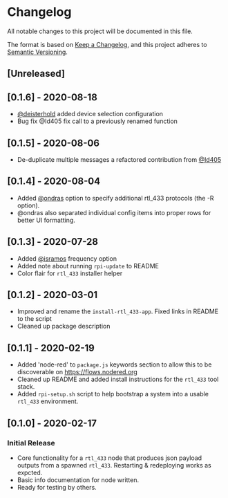 # Changelog
All notable changes to this project will be documented in this file.

The format is based on [Keep a Changelog](https://keepachangelog.com/en/1.0.0/),
and this project adheres to [Semantic
Versioning](https://semver.org/spec/v2.0.0.html).

## [Unreleased]

## [0.1.6] - 2020-08-18
- [@deisterhold](https://github.com/deisterhold) added device selection configuration
- Bug fix @Id405 fix call to a previously renamed function

## [0.1.5] - 2020-08-06
- De-duplicate multiple messages a refactored contribution from [@Id405](https://github.com/Id405)

## [0.1.4] - 2020-08-04
- Added [@ondras](https://github.com/ondras) option to specify additional rtl_433 protocols (the -R option). 
- @ondras also separated individual config items into proper rows for better UI formatting.

## [0.1.3] - 2020-07-28
- Added [@isramos](https://github.com/isramos) frequency option
- Added note about running `rpi-update` to README
- Color flair for `rtl_433` installer helper

## [0.1.2] - 2020-03-01
- Improved and rename the `install-rtl_433-app`. Fixed links in README to the
  script
- Cleaned up package description

## [0.1.1] - 2020-02-19
- Added 'node-red' to `package.js` keywords section to allow this to be discoverable on https://flows.nodered.org
- Cleaned up README and added install instructions for the `rtl_433` tool stack.
- Added `rpi-setup.sh` script to help bootstrap a system into a usable `rtl_433` environment.

## [0.1.0] - 2020-02-17
### Initial Release
- Core functionality for a `rtl_433` node that produces json payload outputs
  from a spawned `rtl_433`.  Restarting & redeploying works as expcted.
- Basic info documentation for node written.
- Ready for testing by others.
